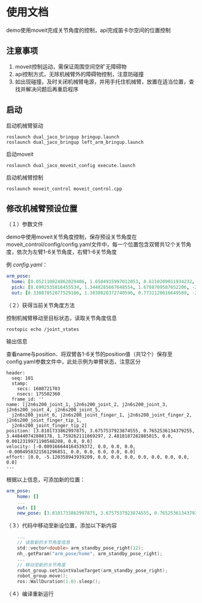 # 使用文档

demo使用moveit完成关节角度的控制，api完成笛卡尔空间的位置控制

## 注意事项

1. moveit控制运动，需保证周围空间空旷无障碍物
2. api控制方式，无除机械臂外的障碍物控制，注意防碰撞
3. 如出现碰撞，及时关闭机械臂电源，并用手托住机械臂，放置在适当位置，查找并解决问题后再重启程序

## 启动

启动机械臂驱动

```shell
roslaunch dual_jaco_bringup bringup.launch
roslaunch dual_jaco_bringup left_arm_bringup.launch
```

启动moveit

```shell
roslaunch dual_jaco_moveit_config execute.launch
```

启动机械臂控制

```
roslaunch moveit_control moveit_control.cpp
```

## 修改机械臂预设位置

（１）参数文件

demo中使用moveit关节角度控制，保存预设关节角度在moveit_control/config/config.yaml文件中，每一个位置包含双臂共12个关节角度，依次为左臂1-6关节角度，右臂1-6关节角度

例 *config.yaml*：

```yaml
arm_pose:
  home: [0.052110824862029406, 1.6504915997012053, 0.6110209011934232, -2.204320174983982, 1.82235297205681, 2.0653875609382055, 9.586364021524787e-05, 4.693209010688541, 5.734204083144525, 2.204337580660823, -1.9960762870139437, 1.2322970561111344]
  pick: [0.6992535816455534, 1.3448285667648554, 1.6788709587652206, -2.5964881094158003, 1.543228216663173, 0.8628290661054863, -0.8974066003181504, 4.955051676266042, 4.879916791844716, 5.040274028342491, -4.383829689950012, 4.19193876472422]
  out: [0.33887052077529106, 1.3038820372740596, 0.7731120616649589, -2.499210332616153, 1.994593293584222, 1.4486496079405466, -0.32864740900463507, 4.8492291969602, 5.736553459593088, 2.6884229171874385, -2.4154413760013522, 1.6711912329417504]
```

（２）获得当前关节角度方法

控制机械臂移动至目标状态，读取关节角度信息

```shell
rostopic echo /joint_states
```

输出信息

查看name与position．将双臂各1-6关节的position值（共12个）保存至config.yaml参数文件中，此处示例为单臂状态，注意区分

```shell
header: 
  seq: 101
  stamp: 
    secs: 1608721703
    nsecs: 175502360
  frame_id: ''
name: [j2n6s200_joint_1, j2n6s200_joint_2, j2n6s200_joint_3, j2n6s200_joint_4, j2n6s200_joint_5,
  j2n6s200_joint_6, j2n6s200_joint_finger_1, j2n6s200_joint_finger_2, j2n6s200_joint_finger_tip_1,
  j2n6s200_joint_finger_tip_2]
position: [3.8101733862997875, 3.6757537923874555, 0.7652536134379255, 3.448440742808178, 1.759262111869297, 2.4818187282885815, 0.0, 0.0012319971190548208, 0.0, 0.0]
velocity: [-0.009166644164539372, 0.0, 0.0, 0.0, -0.0004958321561296851, 0.0, 0.0, 0.0, 0.0, 0.0]
effort: [0.0, -5.120358943939209, 0.0, 0.0, 0.0, 0.0, 0.0, 0.0, 0.0, 0.0]
---
```

根据以上信息，可添加新的位置：

```config.yaml
arm_pose:
	home: []
	...
	out: []
	new_pose: [3.8101733862997875, 3.6757537923874555, 0.7652536134379255, 3.448440742808178, 1.759262111869297, 2.4818187282885815, 另一机械臂的关节角度信息]
```

（３）代码中移动至新设位置，添加以下新内容

```c
    ...
    // 读取新的关节角度信息
    std::vector<double> arm_standby_pose_right(12);
    nh_.getParam("arm_pose/home", arm_standby_pose_right);
	...
    // 移动至新的关节角度
    robot_group.setJointValueTarget(arm_standby_pose_right);
    robot_group.move();
    ros::WallDuration(1.0).sleep();
```

（４）编译重新运行



